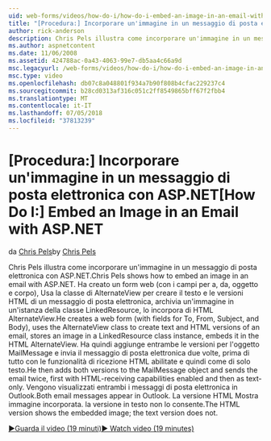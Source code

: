 ```yaml
---
uid: web-forms/videos/how-do-i/how-do-i-embed-an-image-in-an-email-with-aspnet
title: "[Procedura:] Incorporare un'immagine in un messaggio di posta elettronica con ASP.NET | Microsoft Docs"
author: rick-anderson
description: Chris Pels illustra come incorporare un'immagine in un messaggio di posta elettronica con ASP.NET. Si crea un web form (con i campi per a, da, oggetto e corpo), si usa il AlternateView...
ms.author: aspnetcontent
ms.date: 11/06/2008
ms.assetid: 424788ac-0a43-4063-99e7-db5aa4c66a9d
msc.legacyurl: /web-forms/videos/how-do-i/how-do-i-embed-an-image-in-an-email-with-aspnet
msc.type: video
ms.openlocfilehash: db07c8a048801f934a7b90f808b4cfac229237c4
ms.sourcegitcommit: b28cd0313af316c051c2ff8549865bff67f2fbb4
ms.translationtype: MT
ms.contentlocale: it-IT
ms.lasthandoff: 07/05/2018
ms.locfileid: "37813239"
---
```

<a name="how-do-i-embed-an-image-in-an-email-with-aspnet"></a><span data-ttu-id="5922a-104">[Procedura:] Incorporare un'immagine in un messaggio di posta elettronica con ASP.NET</span><span class="sxs-lookup"><span data-stu-id="5922a-104">[How Do I:] Embed an Image in an Email with ASP.NET</span></span>
====================
<span data-ttu-id="5922a-105">da [Chris Pels](https://twitter.com/chrispels)</span><span class="sxs-lookup"><span data-stu-id="5922a-105">by [Chris Pels](https://twitter.com/chrispels)</span></span>

<span data-ttu-id="5922a-106">Chris Pels illustra come incorporare un'immagine in un messaggio di posta elettronica con ASP.NET.</span><span class="sxs-lookup"><span data-stu-id="5922a-106">Chris Pels shows how to embed an image in an email with ASP.NET.</span></span> <span data-ttu-id="5922a-107">Ha creato un form web (con i campi per a, da, oggetto e corpo), Usa la classe di AlternateView per creare il testo e le versioni HTML di un messaggio di posta elettronica, archivia un'immagine in un'istanza della classe LinkedResource, lo incorpora di HTML AlternateView.</span><span class="sxs-lookup"><span data-stu-id="5922a-107">He creates a web form (with fields for To, From, Subject, and Body), uses the AlternateView class to create text and HTML versions of an email, stores an image in a LinkedResource class instance, embeds it in the HTML AlternateView.</span></span> <span data-ttu-id="5922a-108">Ha quindi aggiunge entrambe le versioni per l'oggetto MailMessage e invia il messaggio di posta elettronica due volte, prima di tutto con le funzionalità di ricezione HTML abilitate e quindi come di solo testo.</span><span class="sxs-lookup"><span data-stu-id="5922a-108">He then adds both versions to the MailMessage object and sends the email twice, first with HTML-receiving capabilities enabled and then as text-only.</span></span> <span data-ttu-id="5922a-109">Vengono visualizzati entrambi i messaggi di posta elettronica in Outlook.</span><span class="sxs-lookup"><span data-stu-id="5922a-109">Both email messages appear in Outlook.</span></span> <span data-ttu-id="5922a-110">La versione HTML Mostra immagine incorporata. la versione in testo non lo consente.</span><span class="sxs-lookup"><span data-stu-id="5922a-110">The HTML version shows the embedded image; the text version does not.</span></span>

[<span data-ttu-id="5922a-111">&#9654;Guarda il video (19 minuti)</span><span class="sxs-lookup"><span data-stu-id="5922a-111">&#9654; Watch video (19 minutes)</span></span>](https://channel9.msdn.com/Blogs/ASP-NET-Site-Videos/how-do-i-embed-an-image-in-an-email-with-aspnet)
